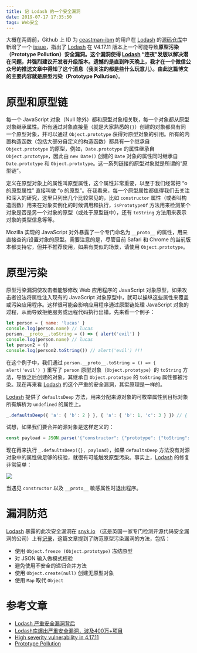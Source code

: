 ```yaml
---
title: 记 Lodash 的一个安全漏洞
date: 2019-07-17 17:35:50
tags: Web安全
---
```


大概在两周前，Github 上 ID 为 [ceastman-ibm](https://github.com/ceastman-ibm) 的用户在 [Lodash](https://github.com/lodash/lodash) 的[源码仓库](https://github.com/lodash/lodash)中新增了一个 [issue](https://github.com/lodash/lodash/issues/4348)，指出了 [Lodash](https://github.com/lodash/lodash) 在 V4.17.11 版本上一个可能导致**原型污染（Prototype Pollution）**安全漏洞。这个漏洞使得 [Lodash](https://github.com/lodash/lodash) “连夜”发版以解决潜在问题，并强烈建议开发者升级版本。遗憾的是直到昨天晚上，我才在一个微信公众号的推送文章中得知了这个消息（我关注的都是些什么玩意儿）。由此这篇博文的主要内容就是**原型污染（Prototype Pollution）**。

# 原型和原型链

每一个 JavaScript 对象（Null 除外）都和原型对象相关联，每一个对象都从原型对象继承属性。所有通过对象直接量（就是大家熟悉的`{}`）创建的对象都具有同一个原型对象，并可以通过 `Object.prototype` 获得对原型对象的引用。所有的内置构造函数（包括大部分自定义的构造函数）都具有一个继承自 `Object.prototype` 的原型，例如，`Date.prototype` 的属性继承自 `Object.prototype`，因此由 `new Date()` 创建的 `Date` 对象的属性同时继承自 `Date.prototype` 和 `Object.prototype`。这一系列链接的原型对象就是所谓的“原型链”。

定义在原型对象上的属性叫原型属性，这个属性非常重要，以至于我们经常把 “o 的原型属性” 直接叫做 “o 的原型”。在我看来，每一个原型属性都值得我们去关注和深入的研究，这里只列出几个比较常见的，比如 `constructor` 属性（或者叫构造函数）用来在对象实例化的时候调用和执行，`isPrototypeOf` 方法用来检测某个对象是否是另一个对象的原型（或处于原型链中），还有 `toString` 方法用来表示对象的类型信息等等。

Mozilla 实现的 JavaScript 对外暴露了一个专门命名为 `__proto__` 的属性，用来直接查询/设置对象的原型。需要注意的是，尽管目前 Safari 和 Chrome 的当前版本都支持它，但并不推荐使用，如果有类似的场景，请使用 `Object.prototype`。

# 原型污染

原型污染漏洞使攻击者能够修改 Web 应用程序的 JavaScript 对象原型，如果攻击者设法将属性注入现有的 JavaScript 对象原型中，就可以操纵这些属性来覆盖或污染应用程序。这样很可能会影响应用程序通过原型链处理 JavaScript 对象的过程，从而导致拒绝服务或远程代码执行出错。先来看一个例子：

```JavaScript
let person = { name: 'lucas' }
console.log(person.name) // lucas
person.__proto__.toString = () => { alert('evil') }
console.log(person.name) // lucas
let person2 = {}
console.log(person2.toString()) // alert('evil') !!!
```

在这个例子中，我们通过 `person.__proto__.toString = () => { alert('evil') }` 重写了 `person` 原型对象（`Object.prototype`）的 `toString` 方法，导致之后创建的对象，其继承自 `Object.prototype` 的 `toString` 属性都被污染。现在再来看 [Lodash](https://github.com/lodash/lodash) 的这个严重的安全漏洞，其实原理是一样的。

[Lodash](https://github.com/lodash/lodash) 提供了 `defaultsDeep` 方法，用来分配来源对象的可枚举属性到目标对象所有解析为 `undefined` 的属性上。

```JavaScript
_.defaultsDeep({ 'a': { 'b': 2 } }, { 'a': { 'b': 1, 'c': 3 } }) // { 'a': { 'b': 2, 'c': 3 } }
```

试想，如果我们要合并的源对象是这样定义的：

```JavaScript
const payload = JSON.parse('{"constructor": {"prototype": {"toString": null}}}')
```

现在再来执行 `_.defaultsDeep({}, payload)`，如果 `defaultsDeep` 方法没有对源对象中的属性做足够的校验，就很有可能触发原型污染。事实上，[Lodash](https://github.com/lodash/lodash) 的修复非常简单：

![](/lodash.jpg)

当遇见 `constructor` 以及 `__proto__` 敏感属性时退出程序。

# 漏洞防范

[Lodash](https://github.com/lodash/lodash) 暴露的此次安全漏洞在 [snyk.io](https://snyk.io/vuln/SNYK-JS-LODASH-73638) （这是英国一家专门检测开源代码安全漏洞的公司）上有[记录](https://snyk.io/vuln/SNYK-JS-LODASH-73638)，这篇文章提到了防范原型污染漏洞的方法，包括：

+ 使用 `Object.freeze (Object.prototype)` 冻结原型
+ 对 JSON 输入做模式校验
+ 避免使用不安全的递归合并方法
+ 使用 `Object.create(null)` 创建无原型对象
+ 使用 `Map` 取代 `Object`

# 参考文章

+ [Lodash 严重安全漏洞背后](https://zhuanlan.zhihu.com/p/73186974)
+ [Lodash库爆出严重安全漏洞，波及400万+项目](https://mp.weixin.qq.com/s/tfZq2PZylGfMjOp8h8eeTw)
+ [High severity vulnerability in 4.17.11](https://github.com/lodash/lodash/issues/4348)
+ [Prototype Pollution](https://snyk.io/vuln/SNYK-JS-LODASH-73638)
